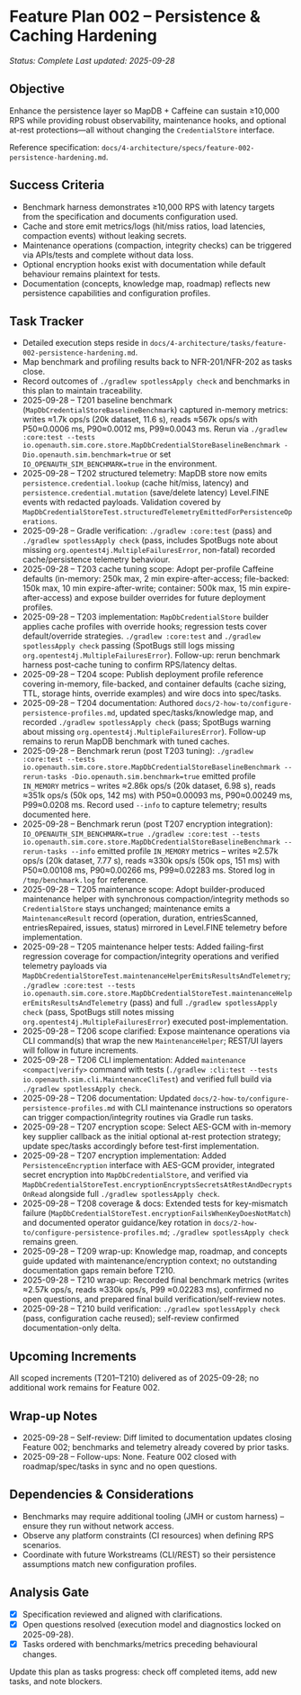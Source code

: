 # Feature Plan 002 – Persistence & Caching Hardening

_Status: Complete_
_Last updated: 2025-09-28_

## Objective
Enhance the persistence layer so MapDB + Caffeine can sustain ≥10,000 RPS while providing robust observability, maintenance hooks, and optional at-rest protections—all without changing the `CredentialStore` interface.

Reference specification: `docs/4-architecture/specs/feature-002-persistence-hardening.md`.

## Success Criteria
- Benchmark harness demonstrates ≥10,000 RPS with latency targets from the specification and documents configuration used.
- Cache and store emit metrics/logs (hit/miss ratios, load latencies, compaction events) without leaking secrets.
- Maintenance operations (compaction, integrity checks) can be triggered via APIs/tests and complete without data loss.
- Optional encryption hooks exist with documentation while default behaviour remains plaintext for tests.
- Documentation (concepts, knowledge map, roadmap) reflects new persistence capabilities and configuration profiles.

## Task Tracker
- Detailed execution steps reside in `docs/4-architecture/tasks/feature-002-persistence-hardening.md`.
- Map benchmark and profiling results back to NFR-201/NFR-202 as tasks close.
- Record outcomes of `./gradlew spotlessApply check` and benchmarks in this plan to maintain traceability.
- 2025-09-28 – T201 baseline benchmark (`MapDbCredentialStoreBaselineBenchmark`) captured in-memory metrics: writes ≈1.7k ops/s (20k dataset, 11.6 s), reads ≈567k ops/s with P50≈0.0006 ms, P90≈0.0012 ms, P99≈0.0043 ms. Rerun via `./gradlew :core:test --tests io.openauth.sim.core.store.MapDbCredentialStoreBaselineBenchmark -Dio.openauth.sim.benchmark=true` or set `IO_OPENAUTH_SIM_BENCHMARK=true` in the environment.
- 2025-09-28 – T202 structured telemetry: MapDB store now emits `persistence.credential.lookup` (cache hit/miss, latency) and `persistence.credential.mutation` (save/delete latency) Level.FINE events with redacted payloads. Validation covered by `MapDbCredentialStoreTest.structuredTelemetryEmittedForPersistenceOperations`.
- 2025-09-28 – Gradle verification: `./gradlew :core:test` (pass) and `./gradlew spotlessApply check` (pass, includes SpotBugs note about missing `org.opentest4j.MultipleFailuresError`, non-fatal) recorded cache/persistence telemetry behaviour.
- 2025-09-28 – T203 cache tuning scope: Adopt per-profile Caffeine defaults (in-memory: 250k max, 2 min expire-after-access; file-backed: 150k max, 10 min expire-after-write; container: 500k max, 15 min expire-after-access) and expose builder overrides for future deployment profiles.
- 2025-09-28 – T203 implementation: `MapDbCredentialStore` builder applies cache profiles with override hooks; regression tests cover default/override strategies. `./gradlew :core:test` and `./gradlew spotlessApply check` passing (SpotBugs still logs missing `org.opentest4j.MultipleFailuresError`). Follow-up: rerun benchmark harness post-cache tuning to confirm RPS/latency deltas.
- 2025-09-28 – T204 scope: Publish deployment profile reference covering in-memory, file-backed, and container defaults (cache sizing, TTL, storage hints, override examples) and wire docs into spec/tasks.
- 2025-09-28 – T204 documentation: Authored `docs/2-how-to/configure-persistence-profiles.md`, updated spec/tasks/knowledge map, and recorded `./gradlew spotlessApply check` (pass; SpotBugs warning about missing `org.opentest4j.MultipleFailuresError`). Follow-up remains to rerun MapDB benchmark with tuned caches.
- 2025-09-28 – Benchmark rerun (post T203 tuning): `./gradlew :core:test --tests io.openauth.sim.core.store.MapDbCredentialStoreBaselineBenchmark --rerun-tasks -Dio.openauth.sim.benchmark=true` emitted profile `IN_MEMORY` metrics – writes ≈2.86k ops/s (20k dataset, 6.98 s), reads ≈351k ops/s (50k ops, 142 ms) with P50≈0.00093 ms, P90≈0.00249 ms, P99≈0.0208 ms. Record used `--info` to capture telemetry; results documented here.
- 2025-09-28 – Benchmark rerun (post T207 encryption integration): `IO_OPENAUTH_SIM_BENCHMARK=true ./gradlew :core:test --tests io.openauth.sim.core.store.MapDbCredentialStoreBaselineBenchmark --rerun-tasks --info` emitted profile `IN_MEMORY` metrics – writes ≈2.57k ops/s (20k dataset, 7.77 s), reads ≈330k ops/s (50k ops, 151 ms) with P50≈0.00108 ms, P90≈0.00266 ms, P99≈0.02283 ms. Stored log in `/tmp/benchmark.log` for reference.
- 2025-09-28 – T205 maintenance scope: Adopt builder-produced maintenance helper with synchronous compaction/integrity methods so `CredentialStore` stays unchanged; maintenance emits a `MaintenanceResult` record (operation, duration, entriesScanned, entriesRepaired, issues, status) mirrored in Level.FINE telemetry before implementation.
- 2025-09-28 – T205 maintenance helper tests: Added failing-first regression coverage for compaction/integrity operations and verified telemetry payloads via `MapDbCredentialStoreTest.maintenanceHelperEmitsResultsAndTelemetry`; `./gradlew :core:test --tests io.openauth.sim.core.store.MapDbCredentialStoreTest.maintenanceHelperEmitsResultsAndTelemetry` (pass) and full `./gradlew spotlessApply check` (pass, SpotBugs still notes missing `org.opentest4j.MultipleFailuresError`) executed post-implementation.
- 2025-09-28 – T206 scope clarified: Expose maintenance operations via CLI command(s) that wrap the new `MaintenanceHelper`; REST/UI layers will follow in future increments.
- 2025-09-28 – T206 CLI implementation: Added `maintenance <compact|verify>` command with tests (`./gradlew :cli:test --tests io.openauth.sim.cli.MaintenanceCliTest`) and verified full build via `./gradlew spotlessApply check`.
- 2025-09-28 – T206 documentation: Updated `docs/2-how-to/configure-persistence-profiles.md` with CLI maintenance instructions so operators can trigger compaction/integrity routines via Gradle run tasks.
- 2025-09-28 – T207 encryption scope: Select AES-GCM with in-memory key supplier callback as the initial optional at-rest protection strategy; update spec/tasks accordingly before test-first implementation.
- 2025-09-28 – T207 encryption implementation: Added `PersistenceEncryption` interface with AES-GCM provider, integrated secret encryption into `MapDbCredentialStore`, and verified via `MapDbCredentialStoreTest.encryptionEncryptsSecretsAtRestAndDecryptsOnRead` alongside full `./gradlew spotlessApply check`.
- 2025-09-28 – T208 coverage & docs: Extended tests for key-mismatch failure (`MapDbCredentialStoreTest.encryptionFailsWhenKeyDoesNotMatch`) and documented operator guidance/key rotation in `docs/2-how-to/configure-persistence-profiles.md`; `./gradlew spotlessApply check` remains green.
- 2025-09-28 – T209 wrap-up: Knowledge map, roadmap, and concepts guide updated with maintenance/encryption context; no outstanding documentation gaps remain before T210.
- 2025-09-28 – T210 wrap-up: Recorded final benchmark metrics (writes ≈2.57k ops/s, reads ≈330k ops/s, P99 ≈0.02283 ms), confirmed no open questions, and prepared final build verification/self-review notes.
- 2025-09-28 – T210 build verification: `./gradlew spotlessApply check` (pass, configuration cache reused); self-review confirmed documentation-only delta.

## Upcoming Increments
All scoped increments (T201–T210) delivered as of 2025-09-28; no additional work remains for Feature 002.

## Wrap-up Notes
- 2025-09-28 – Self-review: Diff limited to documentation updates closing Feature 002; benchmarks and telemetry already covered by prior tasks.
- 2025-09-28 – Follow-ups: None. Feature 002 closed with roadmap/spec/tasks in sync and no open questions.

## Dependencies & Considerations
- Benchmarks may require additional tooling (JMH or custom harness) – ensure they run without network access.
- Observe any platform constraints (CI resources) when defining RPS scenarios.
- Coordinate with future Workstreams (CLI/REST) so their persistence assumptions match new configuration profiles.

## Analysis Gate
- [x] Specification reviewed and aligned with clarifications.
- [x] Open questions resolved (execution model and diagnostics locked on 2025-09-28).
- [x] Tasks ordered with benchmarks/metrics preceding behavioural changes.

Update this plan as tasks progress: check off completed items, add new tasks, and note blockers.
